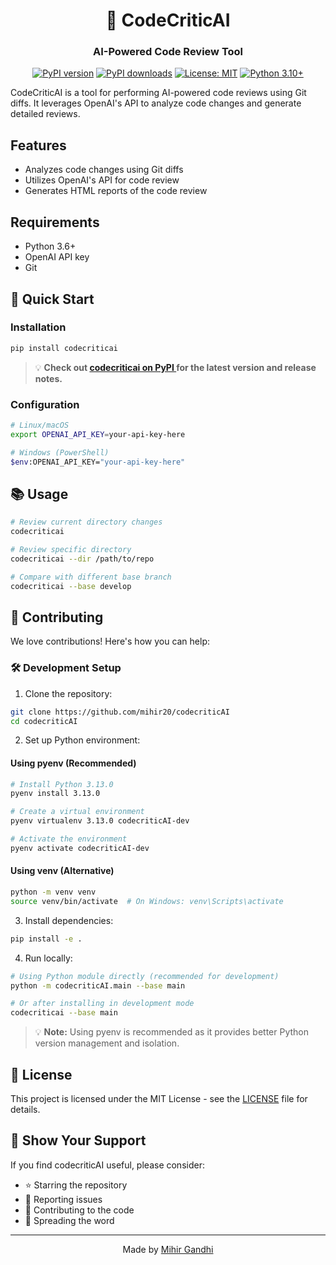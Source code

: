 <div align="center">

# 🚀 CodeCriticAI

### AI-Powered Code Review Tool

[![PyPI version](https://img.shields.io/pypi/v/codecriticai)](https://pypi.org/project/codecriticai/)
[![PyPI downloads](https://img.shields.io/pypi/dm/codecriticai)](https://pypi.org/project/codecriticai/)
[![License: MIT](https://img.shields.io/badge/License-MIT-yellow.svg)](https://opensource.org/licenses/MIT)
[![Python 3.10+](https://img.shields.io/badge/python-3.10+-blue.svg)](https://www.python.org/downloads/)

</div>

CodeCriticAI is a tool for performing AI-powered code reviews using Git diffs. It leverages OpenAI's API to analyze code changes and generate detailed reviews.

## Features

- Analyzes code changes using Git diffs
- Utilizes OpenAI's API for code review
- Generates HTML reports of the code review

## Requirements

- Python 3.6+
- OpenAI API key
- Git

## 🚀 Quick Start

### Installation

```bash
pip install codecriticai
```

> 💡 **Check out [codecriticai on PyPI ](https://pypi.org/project/codecriticai/) for the latest version and release notes.**

### Configuration

```bash
# Linux/macOS
export OPENAI_API_KEY=your-api-key-here

# Windows (PowerShell)
$env:OPENAI_API_KEY="your-api-key-here"
```

## 📚 Usage

```bash
# Review current directory changes
codecriticai

# Review specific directory
codecriticai --dir /path/to/repo

# Compare with different base branch
codecriticai --base develop
```

## 🤝 Contributing

We love contributions! Here's how you can help:

### 🛠️ Development Setup

1. Clone the repository:
```bash
git clone https://github.com/mihir20/codecriticAI
cd codecriticAI
```

2. Set up Python environment:

#### Using pyenv (Recommended)
```bash
# Install Python 3.13.0
pyenv install 3.13.0

# Create a virtual environment
pyenv virtualenv 3.13.0 codecriticAI-dev

# Activate the environment
pyenv activate codecriticAI-dev
```

#### Using venv (Alternative)
```bash
python -m venv venv
source venv/bin/activate  # On Windows: venv\Scripts\activate
```

3. Install dependencies:
```bash
pip install -e .
```

4. Run locally:
```bash
# Using Python module directly (recommended for development)
python -m codecriticAI.main --base main

# Or after installing in development mode
codecriticai --base main
```

> 💡 **Note:** Using pyenv is recommended as it provides better Python version management and isolation.

## 📝 License

This project is licensed under the MIT License - see the [LICENSE](LICENSE) file for details.

## 🌟 Show Your Support

If you find codecriticAI useful, please consider:
- ⭐ Starring the repository
- 🐛 Reporting issues
- 🤝 Contributing to the code
- 📢 Spreading the word

---

<div align="center">
Made by <a href="https://github.com/mihir20">Mihir Gandhi</a>
</div>